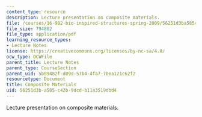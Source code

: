 ```yaml
---
content_type: resource
description: Lecture presentation on composite materials.
file: /courses/16-982-bio-inspired-structures-spring-2009/56251d3ba585c42b9dcdb11a3519dbd4_MIT16_982s09_lec02.pdf
file_size: 794802
file_type: application/pdf
learning_resource_types:
- Lecture Notes
license: https://creativecommons.org/licenses/by-nc-sa/4.0/
ocw_type: OCWFile
parent_title: Lecture Notes
parent_type: CourseSection
parent_uid: 5b89482f-d09d-57b4-4fa7-7bea121c62f2
resourcetype: Document
title: Composite Materials
uid: 56251d3b-a585-c42b-9dcd-b11a3519dbd4
---
```

Lecture presentation on composite materials.